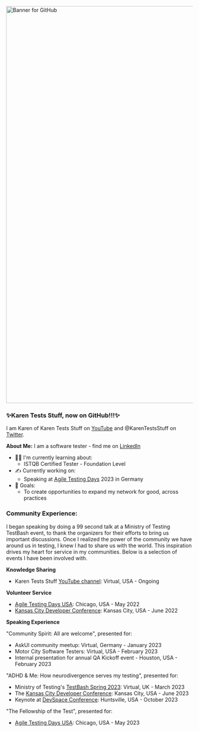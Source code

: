 <img width="1069" alt="Banner for GitHub" src="https://user-images.githubusercontent.com/57691657/176987172-62a42b5c-3932-40f2-9b1e-e3e98ca287f7.png">

### ✨Karen Tests Stuff, now on GitHub!!!✨
I am Karen of Karen Tests Stuff on [YouTube](https://www.youtube.com/channel/UCaILiR0XEzf0Y1QvibzybCQ) and @KarenTestsStuff on [Twitter](https://twitter.com/KarenTestsStuff). 

**About Me:** I am a software tester - find me on [LinkedIn](https://www.linkedin.com/in/karentestsstuff/)
- 👩‍💻 I'm currently learning about:
  - ISTQB Certified Tester - Foundation Level
- ✍️ Currently working on:
  - Speaking at [Agile Testing Days](https://agiletestingdays.com/) 2023 in Germany
- 🥺 Goals:
  - To create opportunities to expand my network for good, across practices

### Community Experience:
I began speaking by doing a 99 second talk at a Ministry of Testing TestBash event, to thank the organizers for their efforts to bring us important discussions. Once I realized the power of the community we have around us in testing, I knew I had to share us with the world. This inspiration drives my heart for service in my communities. Below is a selection of events I have been involved with.

**Knowledge Sharing**

- Karen Tests Stuff [YouTube channel](https://www.youtube.com/channel/UCaILiR0XEzf0Y1QvibzybCQ): Virtual, USA - Ongoing

**Volunteer Service**

- [Agile Testing Days USA](https://agiletestingdays.us/): Chicago, USA - May 2022
- [Kansas City Developer Conference](https://www.kcdc.info/): Kansas City, USA - June 2022

**Speaking Experience**

"Community Spirit: All are welcome", presented for:
- AskUI community meetup: Virtual, Germany - January 2023
- Motor City Software Testers: Virtual, USA - February 2023
- Internal presentation for annual QA Kickoff event - Houston, USA - February 2023

"ADHD & Me: How neurodivergence serves my testing", presented for:
- Ministry of Testing's [TestBash Spring 2023](https://www.ministryoftesting.com/events/testbash-spring-2023): Virtual, UK - March 2023
- The [Kansas City Developer Conference](https://www.kcdc.info/): Kansas City, USA - June 2023
- Keynote at [DevSpace Conference](https://www.devspaceconf.com/): Huntsville, USA - October 2023

"The Fellowship of the Test", presented for:
- [Agile Testing Days USA](https://agiletestingdays.us/): Chicago, USA - May 2023

